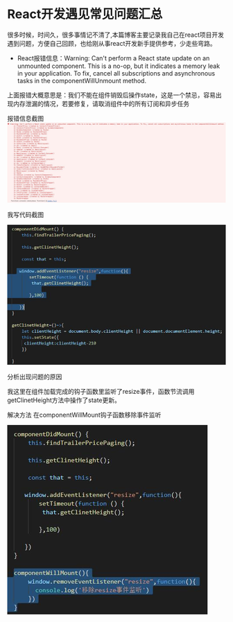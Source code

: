 # React开发遇见常见问题汇总

很多时候，时间久，很多事情记不清了,本篇博客主要记录我自己在react项目开发遇到问题，方便自己回顾，也给刚从事react开发新手提供参考，少走些弯路。

* React报错信息：Warning: Can't perform a React state update on an unmounted component. This is a no-op, but it indicates a memory leak in your application. To fix, cancel all subscriptions and asynchronous tasks in the componentWillUnmount method.

上面报错大概意思是：我们不能在组件销毁后操作state，这是一个禁忌，容易出现内存泄漏的情况，若要修复，请取消组件中的所有订阅和异步任务

报错信息截图
![React报错信息](/images/react-common-err1.jpg)

我写代码截图

![React报错信息](/images/react-common-err2.jpg)

分析出现问题的原因

我这里在组件加载完成的钩子函数里监听了resize事件，函数节流调用getClinetHeight方法中操作了state更新。

解决方法
在componentWillMount钩子函数移除事件监听

![React报错信息](/images/react-common-err3.jpg)